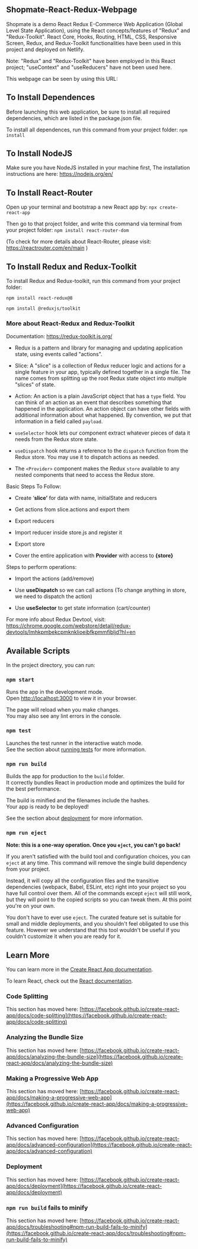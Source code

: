 
## Shopmate-React-Redux-Webpage

Shopmate is a demo React Redux E-Commerce Web Application (Global Level State Application), using the React concepts/features of "Redux" and "Redux-Toolkit". React Core, Hooks, Routing, HTML, CSS, Responsive Screen, Redux, and Redux-Toolkit functionalities have been used in this project and deployed on Netlify.

Note: "Redux" and "Redux-Toolkit" have been employed in this React project; "useContext" and "useReducers" have not been used here.

This webpage can be seen by using this URL: 

## To Install Dependences

Before launching this web application, be sure to install all required dependencies, which are listed in the package.json file.

To install all dependences, run this command from your project folder: `npm install`

## To Install NodeJS

Make sure you have NodeJS installed in your machine first, The installation instructions are here: https://nodejs.org/en/

## To Install React-Router 

Open up your terminal and bootstrap a new React app by: `npx create-react-app`

Then go to that project folder, and write this command via terminal from your project folder: `npm install react-router-dom`

(To check for more details about React-Router, please visit: https://reactrouter.com/en/main )

## To Install Redux and Redux-Toolkit

To install Redux and Redux-toolkit, run this command from your project folder:

`npm install react-redux@8`

`npm install @reduxjs/toolkit`

### More about React-Redux and Redux-Toolkit

Documentation: https://redux-toolkit.js.org/

- Redux is a pattern and library for managing and updating application state, using events called "actions".
  
- Slice: A "slice" is a collection of Redux reducer logic and actions for a single feature in your app, typically defined together in a single file. The name comes from splitting up the root Redux state object into multiple "slices" of state.
  
- Action: An action is a plain JavaScript object that has a `type` field. You can think of an action as an event that describes something that happened in the application. An action object can have other fields with additional information about what happened. By convention, we put that information in a field called `payload`.
  
- `useSelector` hook lets our component extract whatever pieces of data it needs from the Redux store state.
  
- `useDispatch` hook returns a reference to the `dispatch` function from the Redux store. You may use it to dispatch actions as needed.
  
- The `<Provider>` component makes the Redux `store` available to any nested components that need to access the Redux store.

Basic Steps To Follow:

- Create ‘**slice’** for data with name, initialState and reducers
  
- Get actions from slice.actions and export them

- Export reducers
  
- Import reducer inside store.js and register it
  
- Export store
  
- Cover the entire application with **Provider** with access to **{store}**

Steps to perform operations:

- Import the actions (add/remove)
  
- Use **useDispatch** so we can call actions
(To change anything in store, we need to dispatch the action)

- Use **useSelector** to get state information (cart/counter)

For more info about Redux Devtool, visit: https://chrome.google.com/webstore/detail/redux-devtools/lmhkpmbekcpmknklioeibfkpmmfibljd?hl=en

## Available Scripts

In the project directory, you can run:

### `npm start`

Runs the app in the development mode.\
Open [http://localhost:3000](http://localhost:3000) to view it in your browser.

The page will reload when you make changes.\
You may also see any lint errors in the console.

### `npm test`

Launches the test runner in the interactive watch mode.\
See the section about [running tests](https://facebook.github.io/create-react-app/docs/running-tests) for more information.

### `npm run build`

Builds the app for production to the `build` folder.\
It correctly bundles React in production mode and optimizes the build for the best performance.

The build is minified and the filenames include the hashes.\
Your app is ready to be deployed!

See the section about [deployment](https://facebook.github.io/create-react-app/docs/deployment) for more information.

### `npm run eject`

**Note: this is a one-way operation. Once you `eject`, you can't go back!**

If you aren't satisfied with the build tool and configuration choices, you can `eject` at any time. This command will remove the single build dependency from your project.

Instead, it will copy all the configuration files and the transitive dependencies (webpack, Babel, ESLint, etc) right into your project so you have full control over them. All of the commands except `eject` will still work, but they will point to the copied scripts so you can tweak them. At this point you're on your own.

You don't have to ever use `eject`. The curated feature set is suitable for small and middle deployments, and you shouldn't feel obligated to use this feature. However we understand that this tool wouldn't be useful if you couldn't customize it when you are ready for it.

## Learn More

You can learn more in the [Create React App documentation](https://facebook.github.io/create-react-app/docs/getting-started).

To learn React, check out the [React documentation](https://reactjs.org/).

### Code Splitting

This section has moved here: [https://facebook.github.io/create-react-app/docs/code-splitting](https://facebook.github.io/create-react-app/docs/code-splitting)

### Analyzing the Bundle Size

This section has moved here: [https://facebook.github.io/create-react-app/docs/analyzing-the-bundle-size](https://facebook.github.io/create-react-app/docs/analyzing-the-bundle-size)

### Making a Progressive Web App

This section has moved here: [https://facebook.github.io/create-react-app/docs/making-a-progressive-web-app](https://facebook.github.io/create-react-app/docs/making-a-progressive-web-app)

### Advanced Configuration

This section has moved here: [https://facebook.github.io/create-react-app/docs/advanced-configuration](https://facebook.github.io/create-react-app/docs/advanced-configuration)

### Deployment

This section has moved here: [https://facebook.github.io/create-react-app/docs/deployment](https://facebook.github.io/create-react-app/docs/deployment)

### `npm run build` fails to minify

This section has moved here: [https://facebook.github.io/create-react-app/docs/troubleshooting#npm-run-build-fails-to-minify](https://facebook.github.io/create-react-app/docs/troubleshooting#npm-run-build-fails-to-minify)
